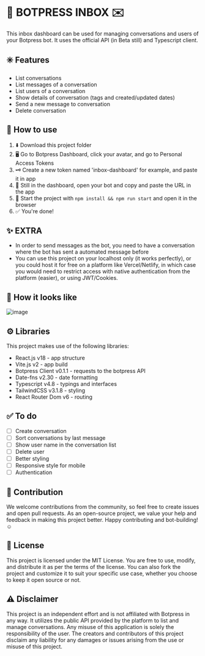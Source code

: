 # 🤖 BOTPRESS INBOX ✉️

This inbox dashboard can be used for managing conversations and users of your Botpress bot. It uses the official API (in Beta still) and Typescript client.

## ✳️ Features

-   List conversations
-   List messages of a conversation
-   List users of a conversation
-   Show details of conversation (tags and created/updated dates)
-   Send a new message to conversation
-   Delete conversation

## 💬 How to use

1. ⬇️ Download this project folder
2. 🖥️ Go to Botpress Dashboard, click your avatar, and go to Personal Access Tokens
3. 🗝️ Create a new token named 'inbox-dashboard' for example, and paste it in app
4. 🔗 Still in the dashboard, open your bot and copy and paste the URL in the app
5. 🚀 Start the project with `npm install && npm run start` and open it in the browser
6. ✅ You're done!

## ✨ EXTRA

* In order to send messages as the bot, you need to have a conversation where the bot has sent a automated message before
* You can use this project on your localhost only (it works perfectly), or you could host it for free on a platform like Vercel/Netlify, in which case you would need to restrict access with native authentication from the platform (easier), or using JWT/Cookies.

## 👀 How it looks like
![image](https://github.com/devguilhermy/botpress-inbox/assets/55157846/7978adfe-ad28-41be-8573-3930023e9607)

## ⚙️ Libraries

This project makes use of the following libraries:

-   React.js v18 - app structure
-   Vite.js v2 - app build
-   Botpress Client v0.1.1 - requests to the botpress API
-   Date-fns v2.30 - date formatting
-   Typescript v4.8 - typings and interfaces
-   TailwindCSS v3.1.8 - styling
-   React Router Dom v6 - routing

## ✅ To do

-   [ ] Create conversation
-   [ ] Sort conversations by last message
-   [ ] Show user name in the conversation list
-   [ ] Delete user
-   [ ] Better styling
-   [ ] Responsive style for mobile
-   [ ] Authentication

## 👥 Contribution

We welcome contributions from the community, so feel free to create issues and open pull requests. As an open-source project, we value your help and feedback in making this project better.
Happy contributing and bot-building! ☺️

## 📃 License

This project is licensed under the MIT License. You are free to use, modify, and distribute it as per the terms of the license. You can also fork the project and customize it to suit your specific use case, whether you choose to keep it open source or not.

## ⚠️ Disclaimer

This project is an independent effort and is not affiliated with Botpress in any way. It utilizes the public API provided by the platform to list and manage conversations. Any misuse of this application is solely the responsibility of the user. The creators and contributors of this project disclaim any liability for any damages or issues arising from the use or misuse of this project.

